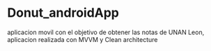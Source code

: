 # Donut_androidApp
aplicacion movil con el objetivo de obtener las notas de UNAN Leon, aplicacion realizada con MVVM y Clean architecture
